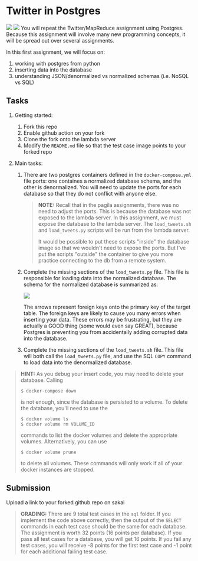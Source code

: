 # Twitter in Postgres
[![](https://github.com/livrenfro/twitter_postgres/actions/workflows/tests_denormalized.yml/badge.svg)](https://github.com/livrenfro/twitter_postgres/actions/workflows/tests_denormalized.yml)
[![](https://github.com/livrenfro/twitter_postgres/actions/workflows/tests_normalized.yml/badge.svg)](https://github.com/livrenfro/twitter_postgres/actions/workflows/tests_normalized.yml)
You will repeat the Twitter/MapReduce assignment using Postgres.
Because this assignment will involve many new programming concepts,
it will be spread out over several assignments.

In this first assignment, we will focus on:
1. working with postgres from python
1. inserting data into the database
1. understanding JSON/denormalized vs normalized schemas (i.e. NoSQL vs SQL)

## Tasks

1. Getting started:

    1. Fork this repo
    1. Enable github action on your fork
    1. Clone the fork onto the lambda server
    1. Modify the `README.md` file so that the test case image points to your forked repo

1. Main tasks:

    1. There are two postgres containers defined in the `docker-compose.yml` file ports:
       one containes a normalized database schema, and the other is denormalized.
       You will need to update the ports for each database so that they do not conflict with anyone else.

       > **NOTE:**
       > Recall that in the pagila assignments, there was no need to adjust the ports.
       > This is because the database was not exposed to the lambda server.
       > In this assignment, we must expose the database to the lambda server.
       > The `load_tweets.sh` and `load_tweets.py` scripts will be run from the lambda server.
       >
       > It would be possible to put these scripts "inside" the database image so that we wouldn't need to expose the ports.
       > But I've put the scripts "outside" the container to give you more practice connecting to the db from a remote system.

    1. Complete the missing sections of the `load_tweets.py` file.
       This file is responsible for loading data into the normalized database.
       The schema for the normalized database is summarized as:

       <img src=twitter_schema.png />

       The arrows represent foreign keys onto the primary key of the target table.
       The foreign keys are likely to cause you many errors when inserting your data.
       These errors may be frustrating,
       but they are actually a GOOD thing (some would even say GREAT),
       because Postgres is preventing you from accidentally adding corrupted data into the database.

    1. Complete the missing sections of the `load_tweets.sh` file.
       This file will both call the `load_tweets.py` file,
       and use the SQL `COPY` command to load data into the denormalized database.

> **HINT:**
> As you debug your insert code, you may need to delete your database.
> Calling
> ```
> $ docker-compose down
> ```
> is not enough, since the database is persisted to a volume.
> To delete the database,
> you'll need to use the
> ```
> $ docker volume ls
> $ docker volume rm VOLUME_ID
> ```
> commands to list the docker volumes and delete the appropriate volumes.
> Alternatively, you can use
> ```
> $ docker volume prune
> ```
> to delete all volumes.
> These commands will only work if all of your docker instances are stopped.

## Submission

Upload a link to your forked github repo on sakai

> **GRADING:**
> There are 9 total test cases in the `sql` folder.
> If you implement the code above correctly,
> then the output of the `SELECT` commands in each test case should be the same for each database.
> The assignment is worth 32 points (16 points per database).
> If you pass all test cases for a database, you will get 16 points.
> If you fail any test cases, you will receive -8 points for the first test case and -1 point for each additional failing test case.

